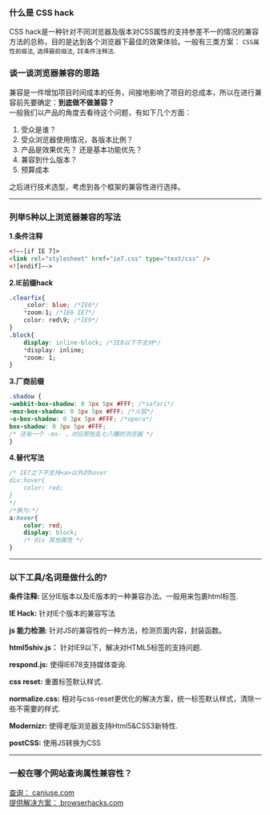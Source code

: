 ### 什么是 CSS hack
CSS hack是一种针对不同浏览器及版本对CSS属性的支持参差不一的情况的兼容方法的总称，目的是达到各个浏览器下最佳的效果体验。一般有三类方案： `CSS属性前缀法`, `选择器前缀法`, `IE条件注释法`.    

### 谈一谈浏览器兼容的思路    
兼容是一件增加项目时间成本的任务，间接地影响了项目的总成本，所以在进行兼容前先要确定：**到底做不做兼容？**    
一般我们以产品的角度去看待这个问题，有如下几个方面：    

1. 受众是谁？
2. 受众浏览器使用情况，各版本比例？
3. 产品是效果优先？ 还是基本功能优先？
4. 兼容到什么版本？
5. 预算成本

之后进行技术选型，考虑到各个框架的兼容性进行选择。    

---

### 列举5种以上浏览器兼容的写法
**1.条件注释**    

```html
<!–-[if IE 7]>
<link rel="stylesheet" href="ie7.css" type="text/css" />
<![endif]–->
```

**2.IE前缀hack**   
 
```css
.clearfix{
	_color: blue; /*IE6*/
	*zoom:1; /*IE6 IE7*/
	color: red\9; /*IE9*/
}
.block{
	display: inline-block; /*IE8以下不支持*/
	*display: inline;
	*zoom: 1;
}
```

**3.厂商前缀**    

```css
.shadow {
-webkit-box-shadow: 0 3px 5px #FFF; /*safari*/
-moz-box-shadow: 0 3px 5px #FFF; /*火狐*/
-o-box-shadow: 0 3px 5px #FFF; /*opera*/
box-shadow: 0 3px 5px #FFF;
/* 还有一个 -ms- ，对应那些乱七八糟的浏览器 */
}
```

**4.替代写法**

```css
/* IE7之下不支持<a>以外的hover
div:hover{
	color: red;
}
*/
/*换为:*/
a:hover{
	color: red;
	display: block;
	/* div 其他属性 */
}
```

---

### 以下工具/名词是做什么的?
**条件注释:** 区分IE版本以及IE版本的一种兼容办法。一般用来包裹html标签.    

**IE Hack:** 针对IE个版本的兼容写法     

**js 能力检测:** 针对JS的兼容性的一种方法，检测页面内容，封装函数。    

**html5shiv.js：** 针对IE9以下，解决对HTML5标签的支持问题.    

**respond.js:** 使得IE678支持媒体查询.     

**css reset:** 重置标签默认样式.     

**normalize.css:** 相对与css-reset更优化的解决方案，统一标签默认样式，清除一些不需要的样式.    

**Modernizr:** 使得老版浏览器支持Html5&CSS3新特性.    

**postCSS:** 使用JS转换为CSS   

----

### 一般在哪个网站查询属性兼容性？
[查询： caniuse.com](caniuse.com)    
[提供解决方案： browserhacks.com](browserhacks.com)
